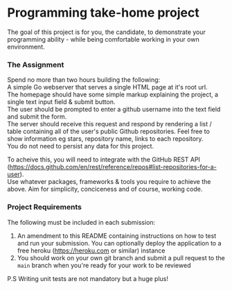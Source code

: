 # Programming take-home project
The goal of this project is for you, the candidate, to demonstrate your programming ability - while being comfortable working in your own environment.

### The Assignment
Spend no more than two hours building the following:  
A simple Go webserver that serves a single HTML page at it's root url.  
The homepage should have some simple markup explaining the project, a single text input field & submit button.  
The user should be prompted to enter a github username into the text field and submit the form.  
The server should receive this request and respond by rendering a list / table containing all of the user's public Github repositories. Feel free to show information eg stars, repository name, links to each repository.  
You do not need to persist any data for this project.

To acheive this, you will need to integrate with the GitHub REST API (https://docs.github.com/en/rest/reference/repos#list-repositories-for-a-user).  
Use whatever packages, frameworks & tools you require to achieve the above. Aim for simplicity, conciceness and of course, working code.

### Project Requirements
The following must be included in each submission:

1. An amendment to this README containing instructions on how to test and run your submission. You can optionally deploy the application to a free heroku (https://heroku.com or similar) instance
2. You should work on your own git branch and submit a pull request to the `main` branch when you're ready for your work to be reviewed

P.S Writing unit tests are not mandatory but a huge plus!
